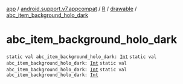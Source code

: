 [app](../../../index.md) / [android.support.v7.appcompat](../../index.md) / [R](../index.md) / [drawable](index.md) / [abc_item_background_holo_dark](.)

# abc_item_background_holo_dark

`static val abc_item_background_holo_dark: `[`Int`](https://kotlinlang.org/api/latest/jvm/stdlib/kotlin/-int/index.html)
`static val abc_item_background_holo_dark: `[`Int`](https://kotlinlang.org/api/latest/jvm/stdlib/kotlin/-int/index.html)
`static val abc_item_background_holo_dark: `[`Int`](https://kotlinlang.org/api/latest/jvm/stdlib/kotlin/-int/index.html)
`static val abc_item_background_holo_dark: `[`Int`](https://kotlinlang.org/api/latest/jvm/stdlib/kotlin/-int/index.html)